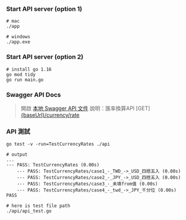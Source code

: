 ### Start API server (option 1)
```
# mac
./app

# windows
./app.exe
```

### Start API server (option 2)
```
# install go 1.16
go mod tidy
go run main.go
```

### Swagger API Docs
> 開啟 [本地 Swagger API 文件](http://localhost:8880/swagger/index.html#/Currency)
> 說明：匯率換算API [GET] [{baseUrl}/currency/rate](http://localhost:8880/currency/rate)

### API 測試
```
go test -v -run=TestCurrencyRates ./api

# output
...
--- PASS: TestCurrencyRates (0.00s)
    --- PASS: TestCurrencyRates/case1_-_TWD_->_USD_四捨五入 (0.00s)
    --- PASS: TestCurrencyRates/case2_-_JPY_->_USD_四捨五入 (0.00s)
    --- PASS: TestCurrencyRates/case3_-_未填from值 (0.00s)
    --- PASS: TestCurrencyRates/case4_-_twd_->_JPY_千分位 (0.00s)
PASS

# here is test file path
./api/api_test.go
```


